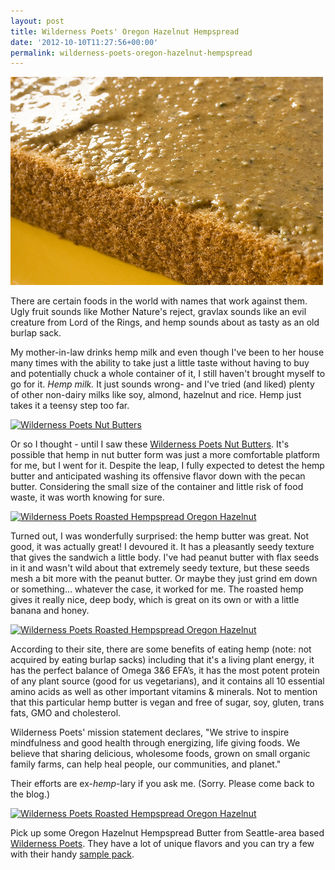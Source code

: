 ```yaml
---
layout: post
title: Wilderness Poets' Oregon Hazelnut Hempspread
date: '2012-10-10T11:27:56+00:00'
permalink: wilderness-poets-oregon-hazelnut-hempspread
---
```

<a href="images/uploads/2012/10/8073080323_8666117528.jpg"><img src="images/uploads/2012/10/8073080323_8666117528.jpg" alt="" title="8073080323_8666117528" width="500" height="333" class="alignnone size-full wp-image-2936" /></a>

There are certain foods in the world with names that work against them. Ugly fruit sounds like Mother Nature's reject, gravlax sounds like an evil creature from Lord of the Rings, and hemp sounds about as tasty as an old burlap sack.

My mother-in-law drinks hemp milk and even though I've been to her house many times with the ability to take just a little taste without having to buy and potentially chuck a whole container of it, I still haven't brought myself to go for it. <em>Hemp milk.</em> It just sounds wrong- and I've tried (and liked) plenty of other non-dairy milks like soy, almond, hazelnut and rice. Hemp just takes it a teensy step too far.

<a href="http://www.flickr.com/photos/kstar810/8073107043/" title="Wilderness Poets Nut Butters by kstar810, on Flickr"><img src="http://farm9.staticflickr.com/8180/8073107043_662d887528.jpg" width="500" height="375" alt="Wilderness Poets Nut Butters"></a>

Or so I thought - until I saw these <a href="http://www.wildernesspoets.com/">Wilderness Poets Nut Butters</a>. It's possible that hemp in nut butter form was just a more comfortable platform for me, but I went for it. Despite the leap, I fully expected to detest the hemp butter and anticipated washing its offensive flavor down with the pecan butter. Considering the small size of the container and little risk of food waste, it was worth knowing for sure.

<a href="http://www.flickr.com/photos/kstar810/8073071344/" title="Wilderness Poets Roasted Hempspread Oregon Hazelnut by kstar810, on Flickr"><img src="http://farm9.staticflickr.com/8455/8073071344_37fbdf642f.jpg" width="500" height="333" alt="Wilderness Poets Roasted Hempspread Oregon Hazelnut"></a>

Turned out, I was wonderfully surprised: the hemp butter was great. Not good, it was actually great! I devoured it. It has a pleasantly seedy texture that gives the sandwich a little body. I've had peanut butter with flax seeds in it and wasn't wild about that extremely seedy texture, but these seeds mesh a bit more with the peanut butter. Or maybe they just grind em down or something... whatever the case, it worked for me. The roasted hemp gives it really nice, deep body, which is great on its own or with a little banana and honey.

<a href="http://www.flickr.com/photos/kstar810/8073076248/" title="Wilderness Poets Roasted Hempspread Oregon Hazelnut by kstar810, on Flickr"><img src="http://farm9.staticflickr.com/8314/8073076248_ab23aab656.jpg" width="500" height="333" alt="Wilderness Poets Roasted Hempspread Oregon Hazelnut"></a>

According to their site, there are some benefits of eating hemp (note: not acquired by eating burlap sacks) including that it's a living plant energy, it has the perfect balance of Omega 3&6 EFA’s, it has the most potent protein of any plant source (good for us vegetarians), and it contains all 10 essential amino acids as well as other important vitamins & minerals. Not to mention that this particular hemp butter is vegan and free of sugar, soy, gluten, trans fats, GMO and cholesterol.

Wilderness Poets' mission statement declares, "We strive to inspire mindfulness and good health through energizing, life giving foods. We believe that sharing delicious, wholesome foods, grown on small organic family farms, can help heal people, our communities, and planet."

Their efforts are ex-<em>hemp</em>-lary if you ask me. (Sorry. Please come back to the blog.)

<a href="http://www.flickr.com/photos/kstar810/8073086251/" title="Wilderness Poets Roasted Hempspread Oregon Hazelnut by kstar810, on Flickr"><img src="http://farm9.staticflickr.com/8459/8073086251_71a9e18c18.jpg" width="500" height="333" alt="Wilderness Poets Roasted Hempspread Oregon Hazelnut"></a>

Pick up some Oregon Hazelnut Hempspread Butter from Seattle-area based <a href="http://shop.hempspread.com/Han-Shans-Oregon-Hazelnut-Hempspread-2057.htm">Wilderness Poets</a>. They have a lot of unique flavors and you can try a few with their handy <a href="http://www.shop.hempspread.com/Nut-Butter-Sample-Set-CupSamples.htm">sample pack</a>.
